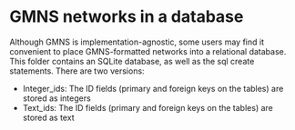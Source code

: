 # GMNS networks in a database
Although GMNS is implementation-agnostic, some users may find it convenient to place GMNS-formatted networks into a relational database.  This folder contains an SQLite database, as well as the sql create statements.  There are two versions:
-  Integer_ids: The ID fields (primary and foreign keys on the tables) are stored as integers
-  Text_ids:  The ID fields (primary and foreign keys on the tables) are stored as text
